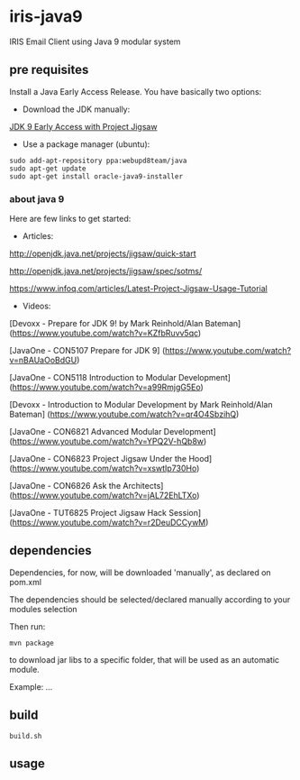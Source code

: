 # iris-java9
IRIS Email Client using Java 9 modular system


## pre requisites

Install a Java Early Access Release. You have basically two options:

  * Download the JDK manually:

[JDK 9 Early Access with Project Jigsaw](https://jdk9.java.net/jigsaw/)

  * Use a package manager (ubuntu):

```
sudo add-apt-repository ppa:webupd8team/java
sudo apt-get update
sudo apt-get install oracle-java9-installer
```

### about java 9

Here are few links to get started:

* Articles:

http://openjdk.java.net/projects/jigsaw/quick-start

http://openjdk.java.net/projects/jigsaw/spec/sotms/

https://www.infoq.com/articles/Latest-Project-Jigsaw-Usage-Tutorial

* Videos:

[Devoxx - Prepare for JDK 9! by Mark Reinhold/Alan Bateman] (https://www.youtube.com/watch?v=KZfbRuvv5qc)

[JavaOne - CON5107 Prepare for JDK 9] (https://www.youtube.com/watch?v=nBAUaOoBdGU)

[JavaOne - CON5118 Introduction to Modular Development] (https://www.youtube.com/watch?v=a99RmjgG5Eo)

[Devoxx - Introduction to Modular Development by Mark Reinhold/Alan Bateman] (https://www.youtube.com/watch?v=qr4O4SbzihQ)

[JavaOne - CON6821 Advanced Modular Development] (https://www.youtube.com/watch?v=YPQ2V-hQb8w)

[JavaOne - CON6823 Project Jigsaw Under the Hood] (https://www.youtube.com/watch?v=xswtIp730Ho)

[JavaOne - CON6826 Ask the Architects] (https://www.youtube.com/watch?v=jAL72EhLTXo)

[JavaOne - TUT6825 Project Jigsaw Hack Session] (https://www.youtube.com/watch?v=r2DeuDCCywM)


## dependencies

Dependencies, for now, will be downloaded 'manually', as declared on pom.xml

The dependencies should be selected/declared manually according to your modules selection

Then run:

`mvn package`

to download jar libs to a specific folder, that will be used as an automatic module.

Example: ... 


## build

`build.sh`


## usage
